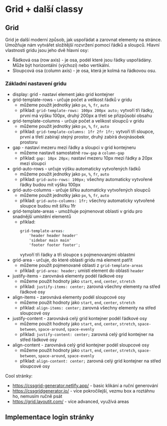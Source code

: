 # Grid + další classy

## Grid

Grid je další moderní způsob, jak uspořádat a zarovnat elementy na stránce. Umožňuje nám vytvářet složitější rozvržení pomocí řádků a sloupců.
Hlavní vlastnosti gridu jsou jeho dvě hlavní osy:

-   Řádková osa (row axis) - je osa, podél které jsou řádky uspořádány. Může být horizontální (výchozí) nebo vertikální.
-   Sloupcová osa (column axis) - je osa, která je kolmá na řádkovou osu.

### Základní nastavení gridu

-   display: grid - nastaví element jako grid kontejner
-   grid-template-rows - určuje počet a velikost řádků v gridu
    -   můžeme použít jednotky jako `px`, `%`, `fr`, `auto`
    -   příklad: `grid-template-rows: 100px 200px auto;` vytvoří tři řádky, první má výšku 100px, druhý 200px a třetí se přizpůsobí obsahu
-   grid-template-columns - určuje počet a velikost sloupců v gridu
    -   můžeme použít jednotky jako `px`, `%`, `fr`, `auto`
    -   příklad: `grid-template-columns: 1fr 2fr 1fr;` vytvoří tři sloupce, první a třetí zabírají stejný prostor, druhý zabírá dvojnásobek prostoru
-   gap - nastaví mezeru mezi řádky a sloupci v grid kontejneru
    -   můžeme nastavit samostatně `row-gap` a `column-gap`
    -   příklad: `gap: 10px 20px;` nastaví mezeru 10px mezi řádky a 20px mezi sloupci
-   grid-auto-rows - určuje výšku automaticky vytvořených řádků
    -   můžeme použít jednotky jako `px`, `%`, `fr`, `auto`
    -   příklad: `grid-auto-rows: 100px;` všechny automaticky vytvořené řádky budou mít výšku 100px
-   grid-auto-columns - určuje šířku automaticky vytvořených sloupců
    -   můžeme použít jednotky jako `px`, `%`, `fr`, `auto`
    -   příklad: `grid-auto-columns: 1fr;` všechny automaticky vytvořené sloupce budou mít šířku 1fr
-   grid-template-areas - umožňuje pojmenovat oblasti v gridu pro snadnější umístění elementů
    -   příklad:
        ```css
        grid-template-areas:
            'header header header'
            'sidebar main main'
            'footer footer footer';
        ```
        vytvoří tři řádky a tři sloupce s pojmenovanými oblastmi
-   grid-area - určuje, do které oblasti gridu má element patřit
    -   můžeme použít pojmenované oblasti z `grid-template-areas`
    -   příklad: `grid-area: header;` umístí element do oblasti `header`
-   justify-items - zarovnává elementy podél řádkové osy
    -   můžeme použít hodnoty jako `start`, `end`, `center`, `stretch`
    -   příklad: `justify-items: center;` zarovná všechny elementy na střed řádkové osy
-   align-items - zarovnává elementy podél sloupcové osy
    -   můžeme použít hodnoty jako `start`, `end`, `center`, `stretch`
    -   příklad: `align-items: center;` zarovná všechny elementy na střed sloupcové osy
-   justify-content - zarovnává celý grid kontejner podél řádkové osy
    -   můžeme použít hodnoty jako `start`, `end`, `center`, `stretch`, `space-between`, `space-around`, `space-evenly`
    -   příklad: `justify-content: center;` zarovná celý grid kontejner na střed řádkové osy
-   align-content - zarovnává celý grid kontejner podél sloupcové osy
    -   můžeme použít hodnoty jako `start`, `end`, `center`, `stretch`, `space-between`, `space-around`, `space-evenly`
    -   příklad: `align-content: center;` zarovná celý grid kontejner na střed sloupcové osy

Cool stránky:

-   https://cssgrid-generator.netlify.app/ - basic klikání a ruční generování
-   https://cssgridgenerator.io/ - více pokročilejší, vezmu box a roztáhnu ho, nemusím ručně psát
-   https://grid.layoutit.com/ - více advanced, využívá areas

## Implementace login stránky
